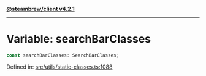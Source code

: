 [**@steambrew/client v4.2.1**](../README.md)

***

# Variable: searchBarClasses

```ts
const searchBarClasses: SearchBarClasses;
```

Defined in: [src/utils/static-classes.ts:1088](https://github.com/SteamClientHomebrew/SDK/blob/main/typescript-packages/client/src/utils/static-classes.ts#L1088)
